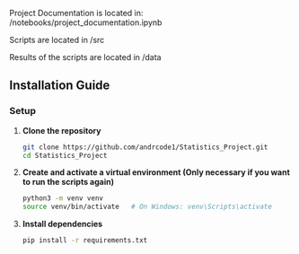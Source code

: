 Project Documentation is located in: /notebooks/project\_documentation.ipynb

Scripts are located in /src

Results of the scripts are located in /data


## Installation Guide

### Setup

1. **Clone the repository**

   ```bash
   git clone https://github.com/andrcode1/Statistics_Project.git
   cd Statistics_Project
   ```

2. **Create and activate a virtual environment (Only necessary if you want to run the scripts again)**

   ```bash
   python3 -m venv venv
   source venv/bin/activate   # On Windows: venv\Scripts\activate
   ```

3. **Install dependencies**

   ```bash
   pip install -r requirements.txt
   ```
